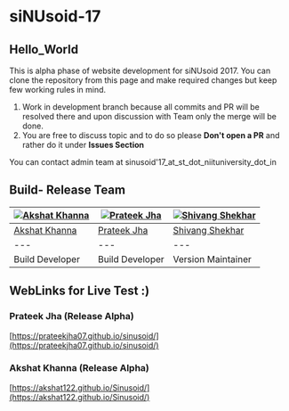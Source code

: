 # siNUsoid-17

## Hello_World




This is alpha phase of website development for siNUsoid 2017. You can clone the repository from this page and make required changes but keep few working rules in mind.

1. Work in development branch because all commits and PR will be resolved there and upon discussion with Team only the merge will be done.
2. You are free to discuss topic and to do so please **Don't open a PR** and rather do it under **Issues Section**

You can contact admin team at sinusoid'17_at_st_dot_niituniversity_dot_in


## Build- Release Team

[![Akshat Khanna](https://avatars1.githubusercontent.com/u/13203312?v=3&s=400)](https://github.com/Akshat122) | [![Prateek Jha](https://avatars2.githubusercontent.com/u/20523596?v=3&s=400)](https://github.com/PrateekJha07) | [![Shivang Shekhar](https://avatars2.githubusercontent.com/u/14253823?v=3&s=400)](https://github.com/GeekyShiva)
---|---|---
[Akshat Khanna](https://github.com/Akshat122) | [Prateek Jha](https://github.com/PrateekJha07) | [Shivang Shekhar](https://github.com/GeekyShiva)
---|---|---
Build Developer | Build Developer | Version Maintainer



## WebLinks for Live Test :)

### Prateek Jha (Release Alpha)
[https://prateekjha07.github.io/sinusoid/](https://prateekjha07.github.io/sinusoid/)

### Akshat Khanna (Release Alpha)
[https://akshat122.github.io/Sinusoid/](https://akshat122.github.io/Sinusoid/)
